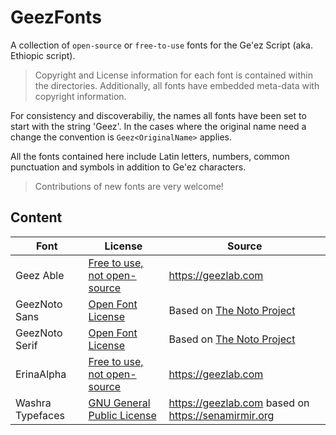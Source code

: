 # GeezFonts

A collection of `open-source` or `free-to-use` fonts for the Ge'ez Script (aka. Ethiopic script).


> Copyright and License information for each font is contained within the directories. Additionally, all fonts have embedded meta-data with copyright information.


For consistency and discoverabiliy, the names all fonts have been set to start with the string 'Geez'. In the cases where the original name need a change the convention is `Geez<OriginalName>` applies.

All the fonts contained here include Latin letters, numbers, common punctuation and symbols in addition to Ge'ez characters.

> Contributions of new fonts are very welcome!

## Content

|Font|License|Source|
|------|-----|-----|
|Geez Able|[Free to use, not open-source](./GeezAble/LICENSE)|https://geezlab.com|
|GeezNoto Sans|[Open Font License](./GeezNoto%20Sans/LICENSE)|Based on [The Noto Project](https://www.google.com/get/noto/)|
|GeezNoto Serif|[Open Font License](./GeezNoto%20Serif/LICENSE)|Based on [The Noto Project](https://www.google.com/get/noto/)|
|ErinaAlpha|[Free to use, not open-source](./ErinaAlpha/LICENSE)|https://geezlab.com|
|Washra Typefaces|[GNU General Public License](./Washra/LICENSE)|https://geezlab.com based on https://senamirmir.org|
